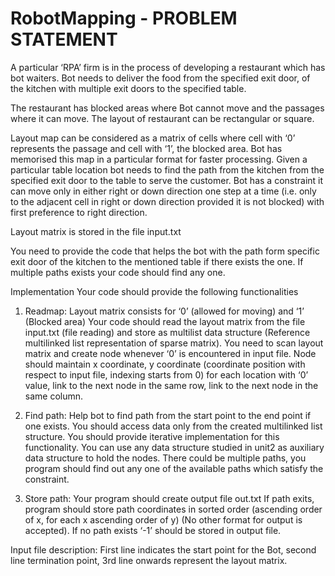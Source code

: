 # RobotMapping - PROBLEM STATEMENT

A particular ‘RPA’ firm is in the process of developing a restaurant which has bot 
waiters. Bot needs to deliver the food from the specified exit door, of the kitchen 
with multiple exit doors to the specified table.

The restaurant has blocked areas where Bot cannot move and the passages 
where it can move. The layout of restaurant can be rectangular or square.

Layout map can be considered as a matrix of cells where cell with ‘0’ represents 
the passage and cell with ‘1’, the blocked area. Bot has memorised this map in 
a particular format for faster processing. Given a particular table location bot 
needs to find the path from the kitchen from the specified exit door to the table 
to serve the customer. Bot has a constraint it can move only in either right or 
down direction one step at a time (i.e. only to the adjacent cell in right or down 
direction provided it is not blocked) with first preference to right direction.

Layout matrix is stored in the file input.txt

You need to provide the code that helps the bot with the path form specific exit 
door of the kitchen to the mentioned table if there exists the one. If multiple 
paths exists your code should find any one.

Implementation
Your code should provide the following functionalities

1. Readmap:
    Layout matrix consists for ‘0’ (allowed for moving) and ‘1’ (Blocked area)
    Your code should read the layout matrix from the file input.txt (file reading)
    and store as multilist data structure (Reference multilinked list
    representation of sparse matrix).
    You need to scan layout matrix and create node whenever ‘0’ is encountered 
    in input file. Node should maintain x coordinate, y coordinate (coordinate 
    position with respect to input file, indexing starts from 0) for each location
    with ‘0’ value, link to the next node in the same row, link to the next node in 
    the same column.

2. Find path:
    Help bot to find path from the start point to the end point if one exists.
    You should access data only from the created multilinked list structure. You 
    should provide iterative implementation for this functionality. You can use 
    any data structure studied in unit2 as auxiliary data structure to hold the 
    nodes. There could be multiple paths, you program should find out any one 
    of the available paths which satisfy the constraint.

3. Store path:
    Your program should create output file out.txt 
    If path exits, program should store path coordinates in sorted order 
    (ascending order of x, for each x ascending order of y) (No other format for 
    output is accepted). If no path exists ‘-1’ should be stored in output file.

Input file description: 
    First line indicates the start point for the Bot, second line termination point, 3rd line onwards represent the layout matrix.
